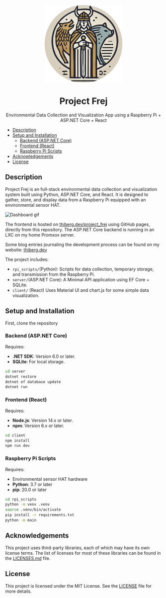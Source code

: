 <div align="center">
  <img src="images/header.png" alt="Frej" width="250" height="250">
  <h1 align="center">Project Frej</h3>
  <p align="center">
    Environmental Data Collection and Visualization App using a Raspberry Pi + ASP.NET Core + React
    <br/>
  </p>
</div>

- [Description](#description)
- [Setup and Installation](#setup-and-installation)
   * [Backend (ASP.NET Core)](#backend-aspnet-core)
   * [Frontend (React)](#frontend-react)
   * [Raspberry Pi Scripts](#raspberry-pi-scripts)
- [Acknowledgements](#Acknowledgements)
- [License](#license)

## Description
Project Frej is an full-stack environmental data collection and visualization system built using Python, ASP.NET Core, and React. It is designed to gather, store, and display data from a Raspberry Pi equipped with an environmental sensor HAT.

<p>
  <img src="images/dashboard.gif" alt="Dashboard gif" width="500">
</p>

The frontend is hosted on [thiberg.dev/project_frej](https://thiberg.dev/project_frej) using GitHub pages, directly from this repository. The ASP.NET Core backend is running in an LXC on my home Promxox server.

Some blog entries journaling the development process can be found on my website: [thiberg.dev](https://thiberg.dev/)

The project includes:
- `rpi_scripts/`(Python): Scripts for data collection, temporary storage, and transmission from the Raspberry Pi.
- `server/`(ASP.NET Core): A Minimal API application using EF Core + SQLite.
- `client/` (React) Uses Material UI and chart.js for some simple data visualization.

## Setup and Installation
First, clone the repository

### Backend (ASP.NET Core)
Requires:
- **.NET SDK**: Version 6.0 or later.
- **SQLite**: For local storage.
```bash
cd server
dotnet restore
dotnet ef database update
dotnet run
```
### Frontend (React)
Requires:
- **Node.js**: Version 14.x or later.
- **npm**: Version 6.x or later. 
```bash
cd client
npm install
npm run dev
```
### Raspberry Pi Scripts
Requires:
- Environmental sensor HAT hardware
- **Python**: 3.7 or later
- **pip**: 20.0 or later 

```bash
cd rpi_scripts
python -m venv .venv
source .venv/bin/activate
pip install -r requirements.txt
python -m main
```

## Acknowledgements
This project uses third-party libraries, each of which may have its own license terms. The list of licenses for most of these libraries can be found in the [LICENSES.md](./LICENSES.md) file.

## License

This project is licensed under the MIT License. See the [LICENSE](./LICENSE.txt) file for more details.

